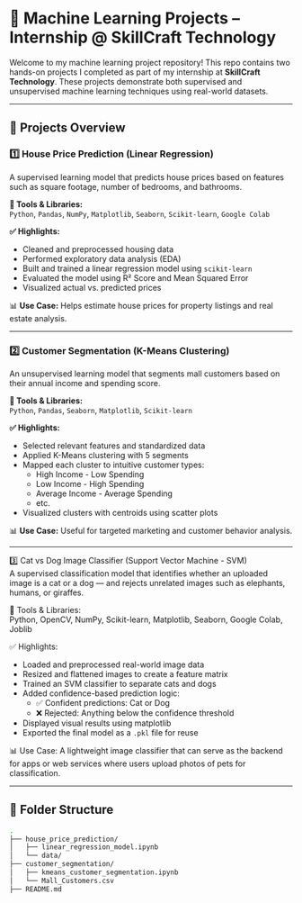 # 🧠 Machine Learning Projects – Internship @ SkillCraft Technology

Welcome to my machine learning project repository! This repo contains two hands-on projects I completed as part of my internship at **SkillCraft Technology**. These projects demonstrate both supervised and unsupervised machine learning techniques using real-world datasets.

---

## 📌 Projects Overview

### 1️⃣ House Price Prediction (Linear Regression)
A supervised learning model that predicts house prices based on features such as square footage, number of bedrooms, and bathrooms.

**🔧 Tools & Libraries:**  
`Python`, `Pandas`, `NumPy`, `Matplotlib`, `Seaborn`, `Scikit-learn`, `Google Colab`

**✅ Highlights:**
- Cleaned and preprocessed housing data
- Performed exploratory data analysis (EDA)
- Built and trained a linear regression model using `scikit-learn`
- Evaluated the model using R² Score and Mean Squared Error
- Visualized actual vs. predicted prices

📊 **Use Case:** Helps estimate house prices for property listings and real estate analysis.

---

### 2️⃣ Customer Segmentation (K-Means Clustering)
An unsupervised learning model that segments mall customers based on their annual income and spending score.

**🔧 Tools & Libraries:**  
`Python`, `Pandas`, `Seaborn`, `Matplotlib`, `Scikit-learn`

**✅ Highlights:**
- Selected relevant features and standardized data
- Applied K-Means clustering with 5 segments
- Mapped each cluster to intuitive customer types:
  - High Income - Low Spending
  - Low Income - High Spending
  - Average Income - Average Spending
  - etc.
- Visualized clusters with centroids using scatter plots

📊 **Use Case:** Useful for targeted marketing and customer behavior analysis.

---
3️⃣ Cat vs Dog Image Classifier (Support Vector Machine - SVM)  
A supervised classification model that identifies whether an uploaded image is a cat or a dog — and rejects unrelated images such as elephants, humans, or giraffes.

🔧 Tools & Libraries:  
Python, OpenCV, NumPy, Scikit-learn, Matplotlib, Seaborn, Google Colab, Joblib

✅ Highlights:
- Loaded and preprocessed real-world image data  
- Resized and flattened images to create a feature matrix  
- Trained an SVM classifier to separate cats and dogs  
- Added confidence-based prediction logic:
  - ✅ Confident predictions: Cat or Dog
  - ❌ Rejected: Anything below the confidence threshold  
- Displayed visual results using matplotlib  
- Exported the final model as a `.pkl` file for reuse  

📊 Use Case: A lightweight image classifier that can serve as the backend for apps or web services where users upload photos of pets for classification.

---


## 📁 Folder Structure

```bash
.
├── house_price_prediction/
│   ├── linear_regression_model.ipynb
│   └── data/
├── customer_segmentation/
│   ├── kmeans_customer_segmentation.ipynb
│   └── Mall_Customers.csv
├── README.md
